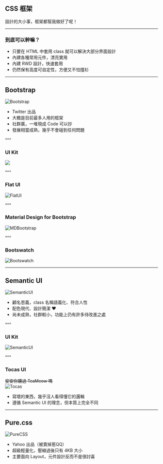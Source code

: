## CSS 框架
設計的大小事，框架都幫我做好了呢！

---

### 到底可以幹嘛？
* 只要在 HTML 中套用 class 就可以解決大部分界面設計
* 內建各種常用元件，漂亮實用
* 內建 RWD 設計，快速套用
* 仍然保有高度可自定性，方便又不怕撞衫

---

## Bootstrap
![Bootstrap](./assets/css_framework/bootstrap_intro.jpg)

* Twitter 出品
* 大概是目前最多人用的框架
* 社群廣，一堆現成 Code 可以抄
* 發展相當成熟，幾乎不會碰到任何問題

^^^

### UI Kit
![](./assets/css_framework/bootstrap_kit.png)

^^^

### Flat UI
![FlatUI](./assets/css_framework/flatui_kit.png)

^^^

### Material Design for Bootstrap
![MDBootstrap](./assets/css_framework/mdbootstrap_intro.png)

^^^

### Bootswatch
![Bootswatch](./assets/css_framework/bootswatch_intro.png)


---

## Semantic UI

![SemanticUI](./assets/css_framework/semantic_intro.png)

* 顧名思義，class 名稱語義化、符合人性
* 配色現代、設計簡潔 ♥
* 尚未成熟，社群較小，功能上仍有許多待改進之處

^^^

### UI Kit
![SemanticUI](./assets/css_framework/semantic_kit.jpg)

^^^

### Tocas UI
~~安安你聽過 TeaMeow 嗎~~   
![Tocas](./assets/css_framework/tocas_intro.png)

* 寫壞的東西，幾乎沒人看得懂它的邏輯
* 遵循 Semantic UI 的理念，但本質上完全不同

---

## Pure.css
![PureCSS](./assets/css_framework/purecss_intro.jpg)

* Yahoo 出品（被賣掉惹QQ）
* 超級輕量化，壓縮過後只有 4KB 大小
* 主要面向 Layout，元件設計反而不是很討喜